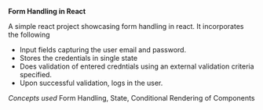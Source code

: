**Form Handling in React**

A simple react project showcasing form handling in react. It incorporates the following

- Input fields capturing the user email and password.
- Stores the credentials in single state 
- Does validation of entered credntials using an external validation criteria specified.
- Upon successful validation, logs in the user.

*Concepts used* 
Form Handling, State, Conditional Rendering of Components
